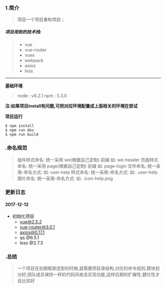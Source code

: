 ### 1.简介
> 项目一个项目重构项目；


##### 项目用到的技术栈:
> * vue
> * vue-router
> * vuex
> * webpack
> * axios
> * less
***

**基础环境**
> node : v8.2.1
npm : 5.3.0

**注:如果项目install有问题,可把对应环境配置成上面相关的环境在尝试**

**项目运行**
```
$ npm install
$ npm run dev
$ npm run build
```



### .命名规范
> 组件样式命名: 统一采用 we(根据自己定制) 前缀 如: we-header
> 页面样式命名: 统一采用 page(根据自己定制) 前缀 如: page-login
> 文件命名: 统一采用-命名方式: 如: user-help
> 样式命名: 统一采用-命名方式: 如: .user-help
> 图片命名: 统一采用-命名方式: 如: .icon-help.png

### 更新日志
#### 2017-12-12
- 初始化项目
    - vue@2.5.2
    - vue-router@3.0.1
    - axios@0.17.1
    - qs @6.5.1
    - less @2.7.3

### .总结
> 一个项目在初期框架选型的时候,就需要把目录结构,对应的命令规则,模块划分好,团队成员保持一样的代码风格去实现功能,这样后期的扩展性,健壮性才会比较好
